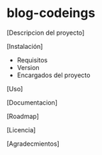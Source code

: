 # blog-codeings
[Descripcion del proyecto]

[Instalación]
- Requisitos
- Version
- Encargados del proyecto

[Uso]

[Documentacion]

[Roadmap]

[Licencia]

[Agradecmientos]
